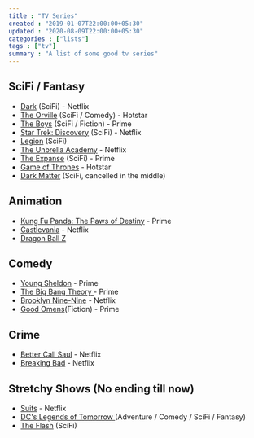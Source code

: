 ```yaml
---
title : "TV Series"
created : "2019-01-07T22:00:00+05:30"
updated : "2020-08-09T22:00:00+05:30"
categories : ["lists"]
tags : ["tv"]
summary : "A list of some good tv series"
---
```


## SciFi / Fantasy
* [Dark](https://www.imdb.com/title/tt5753856/) (SciFi) - Netflix
* [The Orville](https://www.imdb.com/title/tt5691552/) (SciFi / Comedy) - Hotstar
* [The Boys](https://www.imdb.com/title/tt1190634/) (SciFi / Fiction) - Prime
* [Star Trek: Discovery](https://www.imdb.com/title/tt5171438/) (SciFi) - Netflix
* [Legion](https://www.imdb.com/title/tt5114356/) (SciFi)
* [The Unbrella Academy](https://www.imdb.com/title/tt1312171/) - Netflix
* [The Expanse](https://www.imdb.com/title/tt3230854/) (SciFi) - Prime
* [Game of Thrones](https://www.imdb.com/title/tt0944947) - Hotstar
* [Dark Matter](https://www.imdb.com/title/tt4159076) (SciFi, cancelled in the middle)

## Animation
* [Kung Fu Panda: The Paws of Destiny](https://www.imdb.com/title/tt8271176/) - Prime
* [Castlevania](https://www.imdb.com/title/tt6517102/) - Netflix
* [Dragon Ball Z](https://kissanime.ru/Anime/Dragon-Ball-Z-Dub)

## Comedy
* [Young Sheldon](https://www.imdb.com/title/tt6226232/) - Prime
* [The Big Bang Theory ](https://www.imdb.com/title/tt0898266/) - Prime
* [Brooklyn Nine-Nine](https://www.imdb.com/title/tt2467372/) - Netflix
* [Good Omens](https://www.imdb.com/title/tt1869454/)(Fiction) - Prime

## Crime
* [Better Call Saul](https://www.imdb.com/title/tt3032476/) - Netflix
* [Breaking Bad](https://www.imdb.com/title/tt0903747/) - Netflix

## Stretchy Shows (No ending till now)
* [Suits](https://www.imdb.com/title/tt1632701/) - Netflix
* [DC's Legends of Tomorrow ](https://www.imdb.com/title/tt4532368/) (Adventure / Comedy / SciFi / Fantasy)
* [The Flash](https://www.imdb.com/title/tt3107288/) (SciFi)

